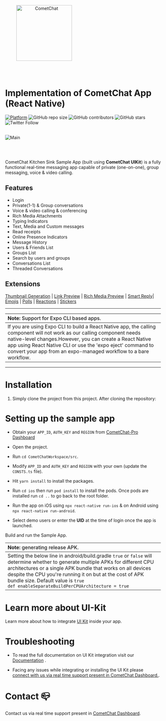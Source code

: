 <div style="width:100%">
    <div style="width:50%;">
        <div align="center">
       <a> <img align="center" width="180" height="180" alt="CometChat" src="./Screenshots/logo.png"> </a>  
        </div>    
    </div>    
</div>

</br></br>

# Implementation of CometChat App (React Native)

[![Platform](https://img.shields.io/badge/Platform-ReactNative-brightgreen)](#)
![GitHub repo size](https://img.shields.io/github/repo-size/cometchat-pro/react-native-chat-app)
![GitHub contributors](https://img.shields.io/github/contributors/cometchat-pro/react-native-chat-app)
![GitHub stars](https://img.shields.io/github/stars/cometchat-pro/react-native-chat-app?style=social)
![Twitter Follow](https://img.shields.io/twitter/follow/cometchat?style=social)
</br></br>

<div style="width:100%">
    <div style="width:50%; display:inline-block">
        <div align="center">
          <img align="left" alt="Main" src="./Screenshots/main.png">    
        </div>    
    </div>    
</div>

</br></br>

CometChat Kitchen Sink Sample App (built using **CometChat UIKit**) is a fully functional real-time messaging app capable of private (one-on-one), group messaging, voice & video calling.

## Features

- Login
- Private(1-1) & Group conversations
- Voice & video calling & conferencing
- Rich Media Attachments
- Typing Indicators
- Text, Media and Custom messages
- Read receipts
- Online Presence Indicators
- Message History
- Users & Friends List
- Groups List
- Search by users and groups
- Conversations List
- Threaded Conversations

## Extensions

[Thumbnail Generation](https://prodocs.cometchat.com/docs/extensions-thumbnail-generation) | [Link Preview](https://prodocs.cometchat.com/docs/extensions-link-preview) | [Rich Media Preview](https://prodocs.cometchat.com/docs/extensions-rich-media-preview) | [Smart Reply](https://prodocs.cometchat.com/docs/extensions-smart-reply)| [Emojis](https://prodocs.cometchat.com/docs/extensions-emojis) | [Polls](https://prodocs.cometchat.com/docs/extensions-polls) | [Reactions](https://prodocs.cometchat.com/docs/extensions-reactions) | [Stickers](https://prodocs.cometchat.com/docs/extensions-stickers)

<hr/>

| <div align="left"><span>**Note:**<span style="font-weight:500"> Support for Expo CLI based apps.</span> </span></div>                                                                                                                                                                                                  |
| ---------------------------------------------------------------------------------------------------------------------------------------------------------------------------------------------------------------------------------------------------------------------------------------------------------------------- |
| If you are using Expo CLI to build a React Native app, the calling component will not work as our calling component needs native-level changes.However, you can create a React Native app using React Native CLI or use the 'expo eject' command to convert your app from an expo-managed workflow to a bare workflow. |

---

# Installation

1. Simply clone the project from this project. After cloning the repository:

# Setting up the sample app

- Obtain your `APP_ID`, `AUTH_KEY` and `REGION` from [CometChat-Pro Dashboard](https://app.cometchat.com/)

- Open the project.

- Run `cd CometChatWorkspace/src`.

- Modify `APP_ID` and `AUTH_KEY` and `REGION` with your own (update the `CONSTS.ts` file).

- Hit `yarn install` to install the packages.

- Run `cd ios` then run `pod install` to install the pods. Once pods are installed run `cd ..` to go back to the root folder.

- Run the app on iOS using `npx react-native run-ios` & on Android using `npx react-native run-android`.

- Select demo users or enter the **UID** at the time of login once the app is launched.

Build and run the Sample App.

| <div align="left"><span>**Note:**<span style="font-weight:500"> generating release APK.</span> </span></div>                                                                                                                                                                                                                                                |
| ----------------------------------------------------------------------------------------------------------------------------------------------------------------------------------------------------------------------------------------------------------------------------------------------------------------------------------------------------------- |
| Setting the below line in android/build.gradle `true` or `false` will determine whether to generate multiple APKs for different CPU architectures or a single APK bundle that works on all devices despite the CPU you're running it on but at the cost of APK bundle size. Default value is `true`<br/> `def enableSeparateBuildPerCPUArchitecture = true` |

# Learn more about UI-Kit

Learn more about how to integrate [UI Kit](https://github.com/cometchat-pro/react-native-chat-ui-kit) inside your app.

# Troubleshooting

- To read the full documentation on UI Kit integration visit our [Documentation](https://prodocs.cometchat.com/docs/react-native-ui-kit) .

- Facing any issues while integrating or installing the UI Kit please <a href="https://app.cometchat.com/"> connect with us via real time support present in CometChat Dashboard.</a>.

# Contact 📪

Contact us via real time support present in [CometChat Dashboard](https://app.cometchat.com/).

